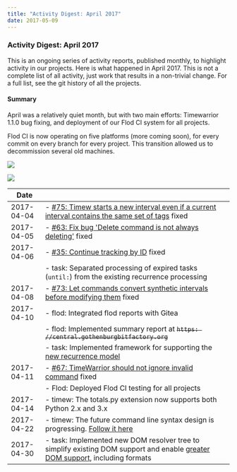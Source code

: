 ```yaml
---
title: "Activity Digest: April 2017"
date: 2017-05-09
---
```


### Activity Digest: April 2017 

This is an ongoing series of activity reports, published monthly, to highlight activity in our projects.
Here is what happened in April 2017. This is not a complete list of all activity, just work that results in a non-trivial change.
For a full list, see the git history of all the projects.

#### Summary

April was a relatively quiet month, but with two main efforts: Timewarrior 1.1.0 bug fixing, and deployment of our Flod CI system for all projects.

Flod CI is now operating on five platforms (more coming soon), for every commit on every branch for every project.
This transition allowed us to decommission several old machines.

![](/images/central.png)

![](/images/tw.png)

| Date       |                                                                                                                                                                                                                          | 
|------------|--------------------------------------------------------------------------------------------------------------------------------------------------------------------------------------------------------------------------|
| 2017-04-04 | - [#75: Timew starts a new interval even if a current interval contains the same set of tags](https://github.com/GothenburgBitFactory/timewarrior/issues/75) fixed                                                       |
| 2017-04-05 | - [#63: Fix bug \'Delete command is not always deleting\'](https://github.com/GothenburgBitFactory/timewarrior/issues/63) fixed                                                                                          |
| 2017-04-06 | - [#35: Continue tracking by ID](https://github.com/GothenburgBitFactory/timewarrior/issues/35) fixed                                                                                                                    |
|            | - task: Separated processing of expired tasks (`until:`) from the existing recurrence processing                                                                                                                         |
| 2017-04-08 | - [#73: Let commands convert synthetic intervals before modifying them](https://github.com/GothenburgBitFactory/timewarrior/issues/73) fixed                                                                             |
| 2017-04-10 | - flod: Integrated flod reports with Gitea                                                                                                                                                                               |
|            | - flod: Implemented summary report at ~~`https: //central.gothenburgbitfactory.org`~~                                                                                                                                    |
|            | - task: Implemented framework for supporting the [new recurrence model](https://github.com/GothenburgBitFactory/taskwarrior/tree/develop/doc/devel/rfcs/recurrence.md)                                                        |
| 2017-04-11 | - [#67: TimeWarrior should not ignore invalid command](https://github.com/GothenburgBitFactory/timewarrior/issues/67) fixed                                                                                              |
|            | - Flod: Deployed Flod CI testing for all projects                                                                                                                                                                        |
| 2017-04-14 | - timew: The totals.py extension now supports both Python 2.x and 3.x                                                                                                                                                    |
| 2017-04-22 | - timew: The future command line syntax design is progressing. [Follow it here](https://github.com/GothenburgBitFactory/timewarrior/blob/v1.1.0/doc/rfc_command_definition.md)                                           |
| 2017-04-30 | - task: Implemented new DOM resolver tree to simplify existing DOM support and enable [greater DOM support](https://github.com/GothenburgBitFactory/taskwarrior/tree/develop/doc/devel/rfcs/recurrence.md), including formats |
